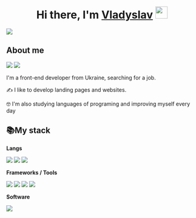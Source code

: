 <h1 align="center">Hi there, I'm <a href="https://t.me/bober112" target="_blank">Vladyslav</a> 
<img src="https://github.com/blackcater/blackcater/raw/main/images/Hi.gif" height="32"/></h1>
<img  src="https://github-readme-stats.vercel.app/api/top-langs/?username=bober227&layout=compact"/>

<h2>About me</h2>
<a href="https://t.me/bober112"><img src="https://img.shields.io/badge/Telegram-2CA5E0?style=for-the-badge&logo=telegram&logoColor=white"></a>
<a href="https://www.instagram.com/bober486/"><img src="https://img.shields.io/badge/Instagram-%23E4405F.svg?style=for-the-badge&logo=Instagram&logoColor=white"></a>
<p>I'm a front-end developer from Ukraine, searching for a job.</p>
 <p>✍️ I like to develop landing pages and websites.</p> 
 <p>🤓  I'm also studying languages of programing and improving myself every day</p>
 <h2>📚My stack</h2>
 
 <b>Langs</b>  
 
<img src="https://img.shields.io/badge/css3-%231572B6.svg?style=for-the-badge&logo=css3&logoColor=white"> <img src="https://img.shields.io/badge/html5-%23E34F26.svg?style=for-the-badge&logo=html5&logoColor=white">  <img src="https://img.shields.io/badge/javascript-%23323330.svg?style=for-the-badge&logo=javascript&logoColor=%23F7DF1E">
 
 <b>Frameworks / Tools</b>
 
<img src="https://img.shields.io/badge/GULP-%23CF4647.svg?style=for-the-badge&logo=gulp&logoColor=white"> <img src="https://img.shields.io/badge/NPM-%23CB3837.svg?style=for-the-badge&logo=npm&logoColor=white"> <img src="https://img.shields.io/badge/SASS-hotpink.svg?style=for-the-badge&logo=SASS&logoColor=white"> <img src="https://img.shields.io/badge/webpack-%238DD6F9.svg?style=for-the-badge&logo=webpack&logoColor=black">
 
 <b>Software</b>
 
 <img src="https://img.shields.io/badge/Visual%20Studio%20Code-0078d7.svg?style=for-the-badge&logo=visual-studio-code&logoColor=white">


